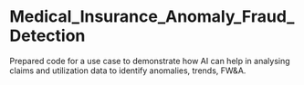 # Medical_Insurance_Anomaly_Fraud_Detection
Prepared code for a use case to demonstrate how AI can help in analysing claims and utilization data to identify anomalies, trends, FW&amp;A.
